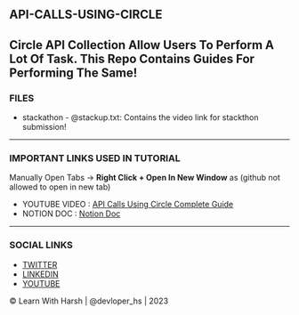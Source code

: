 ## API-CALLS-USING-CIRCLE
Circle API Collection Allow Users To Perform A Lot Of Task. This Repo Contains Guides For Performing The Same!
---
### FILES
- stackathon - @stackup.txt: Contains the video link for stackthon submission!
---

### IMPORTANT LINKS USED IN TUTORIAL 
Manually Open Tabs -> **Right Click + Open In New Window** as (github not allowed to open in new tab)
- YOUTUBE VIDEO : <a href="https://youtu.be/GLfkJZHqQvY" target="_blank">API Calls Using Circle Complete Guide</a>
- NOTION DOC : <a href="https://marbled-diplodocus-2c2.notion.site/CIRCLE-COLLECTION-API-USAGE-c648aa3a9c60477fa3216b92667d8a0a" target="_blank">Notion Doc</a>
---

### SOCIAL LINKS 
- <a href="https://twitter.com/devloper_hs" target="_blank">TWITTER</a>
- <a href="https://www.linkedin.com/in/devloper-hs" target="_blank">LINKEDIN</a>
- <a href="https://www.youtube.com/@devloper_hs" target="_blank">YOUTUBE</a>

&copy; Learn With Harsh | @devloper_hs | 2023
